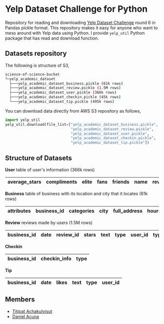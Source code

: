 # Yelp Dataset Challenge for Python

Repository for reading and downloading [Yelp Dataset Challenge](http://www.yelp.com/dataset_challenge)
round 6 in Pandas pickle format. This repository makes it easy for anyone who want to mess around with Yelp data using Python.
I provide `yelp_util` Python package that has read and download function.

## Datasets repository

The following is structure of S3,

```bash
science-of-science-bucket
└─yelp_academic_dataset
  ├───yelp_academic_dataset_business.pickle (61k rows)
  ├───yelp_academic_dataset_review.pickle (1.5M rows)
  ├───yelp_academic_dataset_user.pickle (366k rows)
  ├───yelp_academic_dataset_checkin.pickle (45k rows)
  └───yelp_academic_dataset_tip.pickle (495k rows)
```

You can download data directly from AWS S3 repository as follows,

```python
import yelp_util
yelp_util.download(file_list=["yelp_academic_dataset_business.pickle",
                              "yelp_academic_dataset_review.pickle",
                              "yelp_academic_dataset_user.pickle",
                              "yelp_academic_dataset_checkin.pickle",
                              "yelp_academic_dataset_tip.pickle"])
```

## Structure of Datasets

**User** table of user's information (366k rows)

average_stars | compliments | elite | fans | friends | name | review_count | type | user_id | votes | yelping_since
:---: | :---: | :---: | :---: | :---: | :---: | :---: | :---: | :---: | :---: | :---: |


**Business** table of business with its location and city that it locates (61k rows)

attributes | business_id | categories	| city | full_address | hours | latitude | longitude | name | neighborhoods | open | review_count | stars | state | type
:---: | :---: | :---: | :---: | :---: | :---: | :---: | :---: | :---: | :---: | :---: | :---: | :---: | :---: | :---: |

**Review** reviews made by users (1.5M rows)

business_id | date | review_id | stars | text | type | user_id | type | votes_cool | votes_funny | votes_useful
:---: | :---: | :---: | :---: | :---: | :---: | :---: | :---: | :---: | :---: | :---: |

**Checkin**

business_id | checkin_info | type |
:---: | :---: | :---: |

**Tip**

business_id | date | likes | text | type | user_id |
---: | :---: | :---: | :---: | :---: |  :---: |


## Members

- [Titipat Achakulvisut](http://titipata.github.io)
- [Daniel Acuna](http://www.scienceofscience.org)
